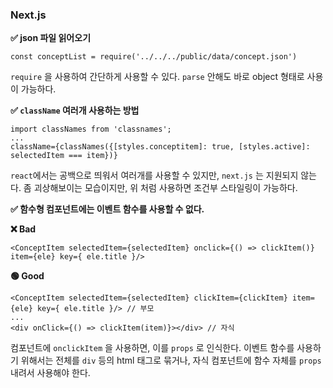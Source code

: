 ### Next.js

**✅ json 파일 읽어오기**

```react
const conceptList = require('../../../public/data/concept.json')
```

`require` 을 사용하여 간단하게 사용할 수 있다. `parse` 안해도 바로 object 형태로 사용이 가능하다. 



**✅ `className` 여러개 사용하는 방법**

```react
import classNames from 'classnames';
...
className={classNames({[styles.conceptitem]: true, [styles.active]: selectedItem === item})}
```

`react`에서는 공백으로 띄워서 여러개를 사용할 수 있지만, `next.js` 는 지원되지 않는다. 좀 괴상해보이는 모습이지만, 위 처럼 사용하면 조건부 스타일링이 가능하다.



**✅ 함수형 컴포넌트에는 이벤트 함수를 사용할 수 없다.**

**❌ Bad**

```react
<ConceptItem selectedItem={selectedItem} onclick={() => clickItem()} item={ele} key={ ele.title }/>
```

**🟢 Good**

```react
<ConceptItem selectedItem={selectedItem} clickItem={clickItem} item={ele} key={ ele.title }/> // 부모
...
<div onClick={() => clickItem(item)}></div> // 자식
```

컴포넌트에 `onclickItem` 을 사용하면, 이를 `props` 로 인식한다. 이벤트 함수를 사용하기 위해서는 전체를 `div` 등의 html 태그로 묶거나, 자식 컴포넌트에 함수 자체를 `props` 내려서 사용해야 한다.